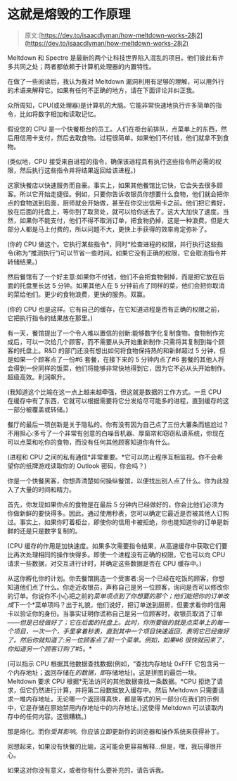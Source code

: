 # 这就是熔毁的工作原理

> 原文:[https://dev.to/isaacdlyman/how-meltdown-works-28j2](https://dev.to/isaacdlyman/how-meltdown-works-28j2)

Meltdown 和 Spectre 是最新的两个让科技世界陷入混乱的项目。他们彼此有许多共同之处；两者都依赖于计算机处理器的内置特性。

在做了一些阅读后，我认为我对 Meltdown 漏洞利用有足够的理解，可以用外行的术语来解释它。如果有任何不正确的地方，请在下面评论并纠正我。

众所周知，CPU(或处理器)是计算机的大脑。它能非常快速地执行许多简单的指令，比如将数字相加和读取记忆。

假设您的 CPU 是一个快餐柜台的员工。人们在柜台前排队，点菜单上的东西，然后用信用卡支付，然后去取食物。过程很简单。如果他们不付钱，他们就拿不到食物。

(类似地，CPU 接受来自进程的指令，确保该进程具有执行这些指令所必需的权限，然后执行这些指令并将结果返回给该进程。)

这家快餐店以快速服务而自豪。事实上，如果其他餐馆比它快，它会失去很多顾客。所以它开始走捷径。例如，只要你告诉收银员你想要什么食物，他们就会把你点的食物送到后面，厨师就会开始做，甚至在你交出信用卡之前。他们把它煮好，放在后面的托盘上，等你到了取货处，就可以给你送去了。这大大加快了速度。当然，如果你不能支付，他们不得不取消订单，把食物扔掉，这是一种浪费。但是大部分人都是马上付费的，所以问题不大，更快上手获得的效率肯定弥补了。

(你的 CPU 做这个。它执行某些指令*，同时*检查进程的权限，并行执行这些指令(称为“推测执行”)可以节省一些时间。如果它没有正确的权限，它会取消指令并转储结果。)

然后餐馆有了一个好主意:如果你不付钱，他们不会把食物倒掉，而是把它放在后面的托盘里长达 5 分钟。如果其他人在 5 分钟前点了同样的菜，他们会把你取消的菜给他们。更少的食物浪费，更快的服务。双赢。

(你的 CPU 也是这样。它有自己的缓存，在它知道进程是否有正确的权限之前，它把执行指令的结果放在那里。)

有一天，餐馆提出了一个令人难以置信的创新:能够数字化复制食物。食物制作完成后，可以一次给几个顾客，而不需要从头开始重新制作:只需将其复制到每个顾客的托盘上。R&D 的部门还没有想出如何将食物保持热的和新鲜超过 5 分钟，但是如果一个顾客点了一份#6 套餐，在接下来的 5 分钟内点了#6 套餐的其他人将会得到一份同样的饭菜，他们将能够非常快地得到它，因为它不必从头开始制作。超级高效。利润飙升。

(我知道这个比喻在这一点上越来越牵强，但这就是数据的工作方式。一旦 CPU 在缓存中有了东西，它就可以根据需要将它分发给尽可能多的进程，直到缓存的这一部分被覆盖或转储。)

餐厅的最后一项创新是关于隐私的。你有没有因为自己点了三份大薯条而尴尬过？不用担心:多亏了一个非常有创意的白噪音机器、厚窗帘和窃窃私语系统，你现在可以点菜和吃你的食物，而没有任何其他顾客知道你有什么。

(进程和 CPU 之间的私有通信*非常重要。*它可以防止程序互相监视。你不会希望你的纸牌游戏读取你的 Outlook 密码，你会吗？)

你是一个快餐黑客，你想弄清楚如何操纵餐馆，以便找出别人点了什么。你为此投入了大量的时间和精力。

首先，你发现如果你点的食物是在最后 5 分钟内已经做好的，你会比他们必须为你做新鲜的要快得多。因此，通过使用秒表，您可以确定它最近是否被其他人订购过。事实上，如果你盯着柜台，即使你的信用卡被拒绝，你也能知道你的订单是新鲜的还是只是数字复制的。

(CPU 缓存的作用是加快速度。如果多次需要指令结果，从高速缓存中获取它们要比再次处理相同的操作快得多。即使一个进程没有正确的权限，它也可以向 CPU 请求一些数据，对交互进行计时，并确定这些数据是否在 CPU 缓存中。)

从这你孵化你的计划。你去餐馆挑选一个受害者:另一个已经在吃饭的顾客，你想知道他们点了什么。你走近收银员，声称自己是另一位顾客，询问是否可以修改你的订单。你说你不小心把之前的*菜单项点到了你想要的那个；他们能把你的订单改成*下一个*菜单项吗？出于礼貌，他们说好，把订单送到厨房，但要求看你的信用卡以验证你的身份。当事实证明你谎称自己是另一位顾客时，收银员取消了订单——*但是已经做好了；它在后面的托盘上。此时，你所要做的就是点菜单上的每一个项目，一次一个，手里拿着秒表，直到其中一个项目快速返回，表明它已经做好了。然后你就知道了:另一位顾客点了前一个菜单。例如，如果#6 很快就回来了，你知道另一个顾客订购了#5。**

(可以指示 CPU 根据其他数据查找数据(例如，“查找内存地址 0xFFF 它包含另一个内存地址；返回存储在*的数据，即*存储地址)。这是拼图的最后一块。Meltdown 要求 CPU 根据*无法访问的其他数据查找一条数据。*CPU 拒绝了请求，但它仍然进行计算，并将第二段数据放入缓存中。然后 Meltdown 只需要请求一堆内存地址，无论哪一个返回得真快，都是等式的另一部分(在我们的示例中，它是存储在原始禁用内存地址中的内存地址。)这使得 Meltdown 可以读取内存中的任何内容。这很糟糕。)

那是熔化。而你*受其影响*。你应该立即更新你的浏览器和操作系统来获得补丁。

回想起来，如果没有快餐的比喻，这可能会更容易解释...但是，嘿，我玩得很开心。

如果这对你没有意义，或者你有什么要补充的，请告诉我。